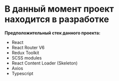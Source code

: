 # В данный момент проект находится в разработке 
**Предположительный стек данного проекта:**
- React
- React Router V6
- Redux Toolkit
- SCSS modules
- React Content Loader (Skeleton)
- Axios
- Typescript
